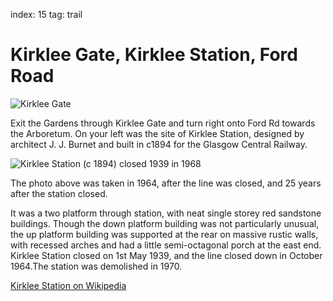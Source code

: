 index: 15
tag: trail

# Kirklee Gate, Kirklee Station, Ford Road

![Kirklee Gate](images/kirklee-gate.jpg)

Exit the Gardens through Kirklee Gate and turn right
onto Ford Rd towards the Arboretum. On your left was
the site of Kirklee Station, designed by architect J. J.
Burnet and built in c1894 for the Glasgow Central
Railway.

![Kirklee Station (c 1894) closed 1939 in 1968](images/kirklee-station-1968.jpg)

The photo above was taken in 1964, after the line was closed, and 25 years
after the station closed.

It was a two platform through station, with neat single
storey red sandstone buildings. Though the down
platform building was not particularly unusual, the up
platform building was supported at the rear on massive
rustic walls, with recessed arches and had a little semi-octagonal
porch at the east end. Kirklee Station closed
on 1st May 1939, and the line closed down in October
1964.The station was demolished in 1970.

[Kirklee Station on Wikipedia](/wiki/Kirklee_railway_station)
